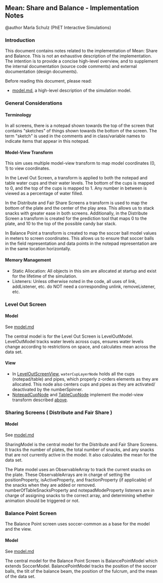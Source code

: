 ## Mean: Share and Balance - Implementation Notes

@author Marla Schulz (PhET Interactive Simulations)

### Introduction

This document contains notes related to the implementation of Mean: Share and Balance. This is not an exhaustive
description of the implementation. The intention is to provide a concise high-level overview, and to supplement the
internal documentation (source code comments) and external documentation (design documents).

Before reading this document, please read:

- [model.md](https://github.com/phetsims/mean-share-and-balance/blob/main/doc/model.md), a high-level description of the
  simulation model.

### General Considerations

#### Terminology

In all screens, there is a notepad shown towards the top of the screen that contains "sketches" of things shown towards
the bottom of the screen. The term "sketch" is used in the comments and in class/variable names to indicate items that
appear in this notepad.

#### Model-View Transform

This sim uses multiple model-view transform to map model coordinates (0, 1) to view coordinates.

In the Level Out Screen, a transform is applied to both the notepad and table water cups and their water levels. The bottom of the cups is mapped to
0, and the top of the cups is mapped to 1. Any number in between is viewed as a percentage of water filled.

In the Distribute and Fair Share Screens a transform is used to map the bottom of the plate and the center of the play area. This allows us to stack snacks with greater ease in both screens. Additionally, in the Distribute Screen a transform is created for the prediction tool that maps 0 to the plate, and 10 to the top of the possible candy bar stack.

In Balance Point a transform is created to map the soccer ball model values in meters to screen coordinates. This allows us to ensure that soccer balls in the field representation and data points in the notepad representation are in the same location horizontally.

#### Memory Management

- Static Allocation: All objects in this sim are allocated at startup and exist for the lifetime of the simulation.
- Listeners: Unless otherwise noted in the code, all uses of link, addListener, etc. do NOT need a corresponding unlink, removeListener, etc.

### Level Out Screen

#### Model
See [model.md](https://github.com/phetsims/mean-share-and-balance/blob/main/doc/model.md)

The central model is for the Level Out Screen is LevelOutModel. LevelOutModel tracks water levels across cups, ensures water levels change according to restrictions on space, and calculates mean across the data set.

#### View

- In
  [LevelOutScreenView](https://github.com/phetsims/mean-share-and-balance/blob/main/js/intro/view/IntroScreenView.ts), `waterCupLayerNode`
  holds all the cups (notepad/table) and pipes, which properly z-orders elements as they are allocated. This node also
  centers cups and pipes as they are activated/ deactivated by the numberSpinner.
- [NotepadCupNode](https://github.com/phetsims/mean-share-and-balance/blob/main/js/intro/view/WaterCup2DNode.ts)
  and [TableCupNode](https://github.com/phetsims/mean-share-and-balance/blob/main/js/intro/view/WaterCup3DNode.ts)
  implement the model-view transform described [above](#model-view-transform).

### Sharing Screens ( Distribute and Fair Share )

#### Model
See [model.md](https://github.com/phetsims/mean-share-and-balance/blob/main/doc/model.md)

SharingModel is the central model for the Distribute and Fair Share Screens. It tracks the number of plates, the total number of snacks, and any snacks that are not currently active in the model. It also calculates the mean for the data set.

The Plate model uses an ObservableArray to track the current snacks on the plate. These ObservableArrays are in charge of setting the positionProperty, isActiveProperty, and fractionProperty (if applicable) of the snacks when they are added or removed. numberOfTableSnacksProperty and notepadModeProperty listeners are in charge of assigning snacks to the correct array, and determining whether animation should be triggered or not.

### Balance Point Screen
The Balance Point screen uses soccer-common as a base for the model and the view.

#### Model
See [model.md](https://github.com/phetsims/mean-share-and-balance/blob/main/doc/model.md)

The central model for the Balance Point Screen is BalancePointModel which extends SoccerModel. BalancePointModel tracks the position of the soccer balls, the tilt of the balance beam, the position of the fulcrum, and the mean of the data set.




